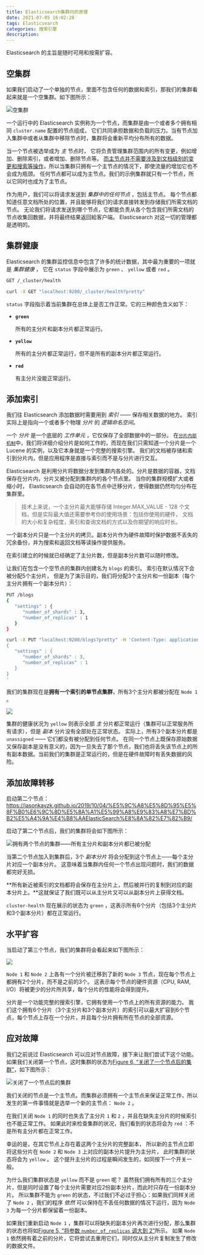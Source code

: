 ```yaml
---
title: Elasticsearch集群内的原理
date: 2021-07-05 16:02:28
tags: Elasticsearch
categories: 搜索引擎
description:
---
```


Elasticsearch 的主旨是随时可用和按需扩容。

## 空集群

如果我们启动了一个单独的节点，里面不包含任何的数据和索引，那我们的集群看起来就是一个空集群。如下图所示：

![空集群](https://www.elastic.co/guide/cn/elasticsearch/guide/current/images/elas_0201.png)

一个运行中的 Elasticsearch 实例称为一个节点，而集群是由一个或者多个拥有相同 `cluster.name` 配置的节点组成， 它们共同承担数据和负载的压力。当有节点加入集群中或者从集群中移除节点时，集群将会重新平均分布所有的数据。

当一个节点被选举成为 *主* 节点时， 它将负责管理集群范围内的所有变更，例如增加、删除索引，或者增加、删除节点等。 <u>而主节点并不需要涉及到文档级别的变更和搜索等操作</u>，所以当集群只拥有一个主节点的情况下，即使流量的增加它也不会成为瓶颈。 任何节点都可以成为主节点。我们的示例集群就只有一个节点，所以它同时也成为了主节点。

作为用户，我们可以将请求发送到 *集群中的任何节点* ，包括主节点。 每个节点都知道任意文档所处的位置，并且能够将我们的请求直接转发到存储我们所需文档的节点。 无论我们将请求发送到哪个节点，它都能负责从各个包含我们所需文档的节点收集回数据，并将最终结果返回給客户端。 Elasticsearch 对这一切的管理都是透明的。

## 集群健康

Elasticsearch 的集群监控信息中包含了许多的统计数据，其中最为重要的一项就是 *集群健康* ， 它在 `status` 字段中展示为 `green` 、 `yellow` 或者 `red` 。

```bash
GET /_cluster/health

curl -X GET "localhost:9200/_cluster/health?pretty"
```

`status` 字段指示着当前集群在总体上是否工作正常。它的三种颜色含义如下：

- **`green`**

  所有的主分片和副本分片都正常运行。

- **`yellow`**

  所有的主分片都正常运行，但不是所有的副本分片都正常运行。

- **`red`**

  有主分片没能正常运行。

## 添加索引

我们往 Elasticsearch 添加数据时需要用到 *索引* —— 保存相关数据的地方。 索引实际上是指向一个或者多个物理 *分片* 的 *逻辑命名空间*。

一个 *分片* 是一个底层的 *工作单元* ，它仅保存了全部数据中的一部分。 在[`分片内部机制`](https://www.elastic.co/guide/cn/elasticsearch/guide/current/inside-a-shard.html)中，我们将详细介绍分片是如何工作的，而现在我们只需知道一个分片是一个 Lucene 的实例，以及它本身就是一个完整的搜索引擎。 我们的文档被存储和索引到分片内，但是应用程序是直接与索引而不是与分片进行交互。

Elasticsearch 是利用分片将数据分发到集群内各处的。分片是数据的容器，文档保存在分片内，分片又被分配到集群内的各个节点里。 当你的集群规模扩大或者缩小时， Elasticsearch 会自动的在各节点中迁移分片，使得数据仍然均匀分布在集群里。

> 技术上来说，一个主分片最大能够存储 Integer.MAX_VALUE - 128 个文档，但是实际最大值还需要参考你的使用场景：包括你使用的硬件， 文档的大小和复杂程度，索引和查询文档的方式以及你期望的响应时长。

一个副本分片只是一个主分片的拷贝。副本分片作为硬件故障时保护数据不丢失的冗余备份，并为搜索和返回文档等读操作提供服务。

在索引建立的时候就已经确定了主分片数，但是副本分片数可以随时修改。

让我们在包含一个空节点的集群内创建名为 `blogs` 的索引。 索引在默认情况下会被分配5个主分片， 但是为了演示目的，我们将分配3个主分片和一份副本（每个主分片拥有一个副本分片）：

```bash
PUT /blogs
{
   "settings" : {
      "number_of_shards" : 3,
      "number_of_replicas" : 1
   }
}

curl -X PUT "localhost:9200/blogs?pretty" -H 'Content-Type: application/json' -d'
{
   "settings" : {
      "number_of_shards" : 3,
      "number_of_replicas" : 1
   }
}
'
```

我们的集群现在是**拥有一个索引的单节点集群**，所有3个主分片都被分配在 `Node 1` 。

![](https://www.elastic.co/guide/cn/elasticsearch/guide/current/images/elas_0202.png)

集群的健康状况为 `yellow` 则表示全部 *主* 分片都正常运行（集群可以正常服务所有请求），但是 *副本* 分片没有全部处在正常状态。 实际上，所有3个副本分片都是 `unassigned` —— 它们都没有被分配到任何节点。 在同一个节点上既保存原始数据又保存副本是没有意义的，因为一旦失去了那个节点，我们也将丢失该节点上的所有副本数据。当前我们的集群是正常运行的，但是在硬件故障时有丢失数据的风险。

## 添加故障转移

启动第二个节点：https://jasonkayzk.github.io/2019/10/04/%E5%9C%A8%E5%8D%95%E5%8F%B0%E6%9C%8D%E5%8A%A1%E5%99%A8%E9%83%A8%E7%BD%B2%E5%A4%9A%E4%B8%AAElasticSearch%E8%8A%82%E7%82%B9/

启动了第二个节点后，我们的集群将会如下图所示：

![拥有两个节点的集群——所有主分片和副本分片都已被分配](https://www.elastic.co/guide/cn/elasticsearch/guide/current/images/elas_0203.png)

当第二个节点加入到集群后，3个 *副本分片* 将会分配到这个节点上——每个主分片对应一个副本分片。 这意味着当集群内任何一个节点出现问题时，我们的数据都完好无损。

**所有新近被索引的文档都将会保存在主分片上，然后被并行的复制到对应的副本分片上。**这就保证了我们既可以从主分片又可以从副本分片上获得文档。

`cluster-health` 现在展示的状态为 `green` ，这表示所有6个分片（包括3个主分片和3个副本分片）都在正常运行。

## 水平扩容

当启动了第三个节点，我们的集群将会看起来如下图所示：

![](https://www.elastic.co/guide/cn/elasticsearch/guide/current/images/elas_0204.png)

`Node 1` 和 `Node 2` 上各有一个分片被迁移到了新的 `Node 3` 节点，现在每个节点上都拥有2个分片，而不是之前的3个。 这表示每个节点的硬件资源（CPU, RAM, I/O）将被更少的分片所共享，每个分片的性能将会得到提升。

分片是一个功能完整的搜索引擎，它拥有使用一个节点上的所有资源的能力。 我们这个拥有6个分片（3个主分片和3个副本分片）的索引可以最大扩容到6个节点，每个节点上存在一个分片，并且每个分片拥有所在节点的全部资源。

## 应对故障

我们之前说过 Elasticsearch 可以应对节点故障，接下来让我们尝试下这个功能。 如果我们关闭第一个节点，这时集群的状态为[Figure 6, “关闭了一个节点后的集群”](https://www.elastic.co/guide/cn/elasticsearch/guide/current/_coping_with_failure.html#cluster-post-kill)，如下图所示：

![关闭了一个节点后的集群](https://www.elastic.co/guide/cn/elasticsearch/guide/current/images/elas_0206.png)

我们关闭的节点是一个主节点。而集群必须拥有一个主节点来保证正常工作，所以发生的第一件事情就是选举一个新的主节点： `Node 2` 。

在我们关闭 `Node 1` 的同时也失去了主分片 `1` 和 `2` ，并且在缺失主分片的时候索引也不能正常工作。 如果此时来检查集群的状况，我们看到的状态将会为 `red` ：不是所有主分片都在正常工作。

幸运的是，在其它节点上存在着这两个主分片的完整副本， 所以新的主节点立即将这些分片在 `Node 2` 和 `Node 3` 上对应的副本分片提升为主分片， 此时集群的状态将会为 `yellow` 。 这个提升主分片的过程是瞬间发生的，如同按下一个开关一般。

为什么我们集群状态是 `yellow` 而不是 `green` 呢？ 虽然我们拥有所有的三个主分片，但是同时设置了每个主分片需要对应2份副本分片，而此时只存在一份副本分片。 所以集群不能为 `green` 的状态，不过我们不必过于担心：如果我们同样关闭了 `Node 2` ，我们的程序 *依然* 可以保持在不丢任何数据的情况下运行，因为 `Node 3` 为每一个分片都保留着一份副本。

如果我们重新启动 `Node 1` ，集群可以将缺失的副本分片再次进行分配，那么集群的状态也将如[Figure 5, “将参数 `number_of_replicas` 调大到 2”](https://www.elastic.co/guide/cn/elasticsearch/guide/current/_scale_horizontally.html#cluster-three-nodes-two-replicas)所示。 如果 `Node 1` 依然拥有着之前的分片，它将尝试去重用它们，同时仅从主分片复制发生了修改的数据文件。
